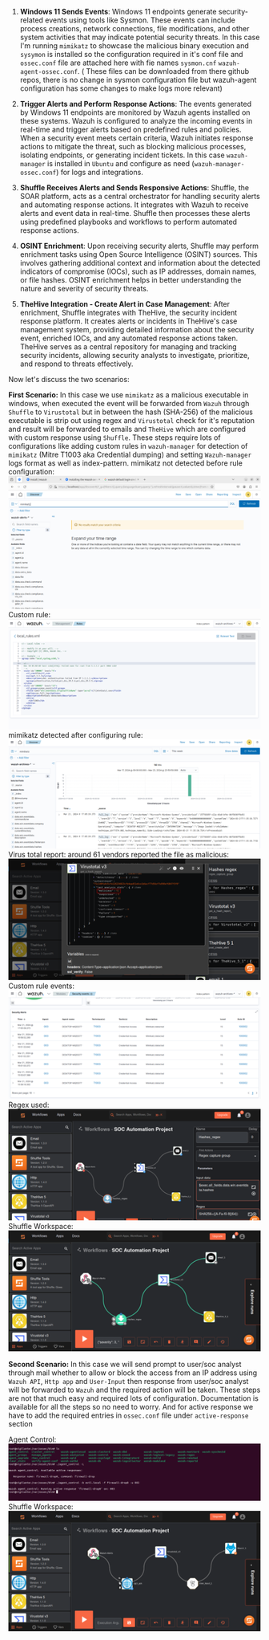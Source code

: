 1. **Windows 11 Sends Events**: Windows 11 endpoints generate security-related events using tools like Sysmon. These events can include process creations, network connections, file modifications, and other system activities that may indicate potential security threats.
In this case I'm running `mimikatz` to showcase the malicious binary execution and `sysymon` is installed so the configuration required in it's conf file and  `ossec.conf` file are  attached here with fie names `sysmon.cnf` `wazuh-agent-ossec.conf`. ( These files can be downloaded from there github repos, there is no change in sysmon configuration file but wazuh-agent configuration has some changes to make logs more relevant) 

2. **Trigger Alerts and Perform Response Actions**: The events generated by Windows 11 endpoints are monitored by Wazuh agents installed on these systems. Wazuh is configured to analyze the incoming events in real-time and trigger alerts based on predefined rules and policies. When a security event meets certain criteria, Wazuh initiates response actions to mitigate the threat, such as blocking malicious processes, isolating endpoints, or generating incident tickets.
In this case `wazuh-manager` is installed in `Ubuntu` and configure as need (`wazuh-manager-ossec.conf`) for logs and integrations.

3. **Shuffle Receives Alerts and Sends Responsive Actions**: Shuffle, the SOAR platform, acts as a central orchestrator for handling security alerts and automating response actions. It integrates with Wazuh to receive alerts and event data in real-time. Shuffle then processes these alerts using predefined playbooks and workflows to perform automated response actions.

4. **OSINT Enrichment**: Upon receiving security alerts, Shuffle may perform enrichment tasks using Open Source Intelligence (OSINT) sources. This involves gathering additional context and information about the detected indicators of compromise (IOCs), such as IP addresses, domain names, or file hashes. OSINT enrichment helps in better understanding the nature and severity of security threats.

5. **TheHive Integration - Create Alert in Case Management**: After enrichment, Shuffle integrates with TheHive, the security incident response platform. It creates alerts or incidents in TheHive's case management system, providing detailed information about the security event, enriched IOCs, and any automated response actions taken. TheHive serves as a central repository for managing and tracking security incidents, allowing security analysts to investigate, prioritize, and respond to threats effectively.

Now let's discuss the two scenarios:

**First Scenario:** 
In this case we use `mimikatz` as a malicious executable in windows, when executed the event will be forwarded from `Wazuh` through `Shuffle` to `Virustotal` but in between the hash (SHA-256) of the malicious executable is strip out using regex and `Virustotal` check for it's reputation and result will be forwarded to emails and `TheHive` which are configured with custom response using `Shuffle`. These steps require lots of configurations like adding custom rules in `wazuh-manager` for detection of `mimikatz` (Mitre T1003 aka Credential dumping) and setting `Wazuh-manager` logs format as well as index-pattern.
mimikatz not detected before rule configuration:
![mimikatz not detected before rule configuration](mimikatz-no-detection.png)
Custom rule:
![Custom Rule](custom_rules.png)
mimikatz detected after configuring rule:
![mimikatz detected after configuring rule](mimikatz_detected.png)
Virus total report: around 61 vendors reported the file as malicious:
![Virus total report: around 61 vendors reported the file as malicious](vt.png)
Custom rule events:
![Custom rule events: ](custom_rule_events.png)
Regex used:
![Regex used](hash-regex.png)
Shuffle Workspace:
![Shuffle Workspace](workspace-1.png)


**Second Scenario:**
In this case we will send prompt to user/soc analyst through mail  whether to allow or block the access from an IP address using `Wazuh API`, `Http app` and `User-Input` then response from user/soc analyst will be forwarded to `Wazuh` and the required action will be taken. These steps are not that much easy and required lots of configuration. Documentation is available for all the steps so no need to worry. And for active response we have to add the required entries in `ossec.conf` file under `active-response` section

Agent Control:
![Agent Control](agent_control.png)
Shuffle Workspace:
![Shuffle Workspace](workspace-2.png)

